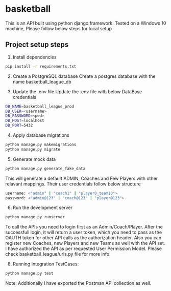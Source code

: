 # basketball
This is an API built using python django framework. Tested on a Windows 10 machine, Please follow below steps for local setup

## Project setup steps
1. Install dependencies
```bash
pip install -r requirements.txt 
```

2. Create a PostgreSQL database
Create a postgres database with the name basketball_league_db

3. Update the .env file
Update the .env file with below DataBase credentials
```bash
DB_NAME=basketball_league_prod
DB_USER=<username>
DB_PASSWORD=<pwd>
DB_HOST=localhost
DB_PORT=5432
```

4. Apply database migrations
```bash
python manage.py makemigrations
python manage.py migrate
```

5. Generate mock data 
```bash
python manage.py generate_fake_data
```

This will generate a default ADMIN, Coaches and Few Players with other relavant mappings.
Their user credentials follow below structure
```bash
username: <"admin" | "coach1" | "player0_team10">
password: <"admin@123" | "coach@123" | "player@123">
```

6. Run the development server
```bash
python manage.py runserver
```

To call the APIs you need to login first as an Admin/Coach/Player.
After the successfull login, it will return a user token, which you need to pass as the OAUTH token for other API calls as the authorization header.
Also you can register new Coaches, new Players and new Teams as well with the API set.
I have authorized the API as per requested User Permission Model. Please check basketball_league/urls.py file for more info.

8. Running Integration TestCases:
```bash
python manage.py test
```

Note: Additionally I have exported the Postman API collection as well.
